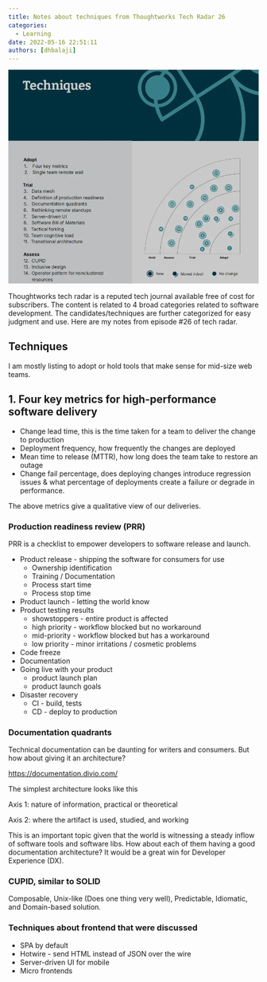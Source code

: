 ```yaml
---
title: Notes about techniques from Thoughtworks Tech Radar 26
categories:
  - Learning
date: 2022-05-16 22:51:11
authors: [dhbalaji]
---
```


![techniques](./assets/img.webp)

Thoughtworks tech radar is a reputed tech journal available free of cost for subscribers. The content is related to 4 broad categories related to software development. The candidates/techniques are further categorized for easy judgment and use. Here are my notes from episode #26 of tech radar.

<!-- truncate -->
 
## Techniques

I am mostly listing to adopt or hold tools that make sense for mid-size web teams. 

## 1. Four key metrics for high-performance software delivery

- Change lead time, this is the time taken for a team to deliver the change to production
- Deployment frequency, how frequently the changes are deployed 
- Mean time to release (MTTR), how long does the team take to restore an outage
- Change fail percentage, does deploying changes introduce regression issues & what percentage of deployments create a failure or degrade in performance.

The above metrics give a qualitative view of our deliveries. 

### Production readiness review (PRR)

PRR is a checklist to empower developers to software release and launch.

- Product release - shipping the software for consumers for use
  - Ownership identification
  - Training / Documentation
  - Process start time
  - Process stop time
- Product launch - letting the world know
- Product testing results
  - showstoppers - entire product is affected
  - high priority - workflow blocked but no workaround
  - mid-priority - workflow blocked but has a workaround
  - low priority - minor irritations / cosmetic problems
- Code freeze
- Documentation
- Going live with your product
  - product launch plan
  - product launch goals
- Disaster recovery
  - CI - build, tests
  - CD - deploy to production

    
### Documentation quadrants


Technical documentation can be daunting for writers and consumers. But how about giving it an architecture?

https://documentation.divio.com/

The simplest architecture looks like this 

Axis 1: nature of information, practical or theoretical

Axis 2: where the artifact is used, studied, and working

This is an important topic given that the world is witnessing a steady inflow of software tools and software libs. How about each of them having a good documentation architecture? It would be a great win for Developer Experience (DX).

### CUPID, similar to SOLID

Composable, Unix-like (Does one thing very well), Predictable, Idiomatic, and Domain-based solution.

### Techniques about frontend that were discussed

- SPA by default
- Hotwire - send HTML instead of JSON over the wire
- Server-driven UI for mobile
- Micro frontends